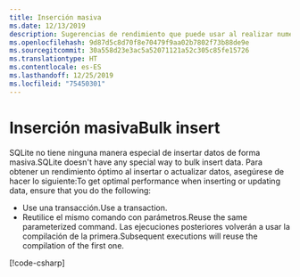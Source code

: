 ```yaml
---
title: Inserción masiva
ms.date: 12/13/2019
description: Sugerencias de rendimiento que puede usar al realizar numerosos cambios en la base de datos.
ms.openlocfilehash: 9d87d5c8d70f8e70479f9aa02b7802f73b88de9e
ms.sourcegitcommit: 30a558d23e3ac5a52071121a52c305c85fe15726
ms.translationtype: HT
ms.contentlocale: es-ES
ms.lasthandoff: 12/25/2019
ms.locfileid: "75450301"
---
```

# <a name="bulk-insert"></a><span data-ttu-id="e8141-103">Inserción masiva</span><span class="sxs-lookup"><span data-stu-id="e8141-103">Bulk insert</span></span>

<span data-ttu-id="e8141-104">SQLite no tiene ninguna manera especial de insertar datos de forma masiva.</span><span class="sxs-lookup"><span data-stu-id="e8141-104">SQLite doesn't have any special way to bulk insert data.</span></span> <span data-ttu-id="e8141-105">Para obtener un rendimiento óptimo al insertar o actualizar datos, asegúrese de hacer lo siguiente:</span><span class="sxs-lookup"><span data-stu-id="e8141-105">To get optimal performance when inserting or updating data, ensure that you do the following:</span></span>

- <span data-ttu-id="e8141-106">Use una transacción.</span><span class="sxs-lookup"><span data-stu-id="e8141-106">Use a transaction.</span></span>
- <span data-ttu-id="e8141-107">Reutilice el mismo comando con parámetros.</span><span class="sxs-lookup"><span data-stu-id="e8141-107">Reuse the same parameterized command.</span></span> <span data-ttu-id="e8141-108">Las ejecuciones posteriores volverán a usar la compilación de la primera.</span><span class="sxs-lookup"><span data-stu-id="e8141-108">Subsequent executions will reuse the compilation of the first one.</span></span>

[!code-csharp[](../../../../samples/snippets/standard/data/sqlite/BulkInsertSample/Program.cs?name=snippet_BulkInsert)]
